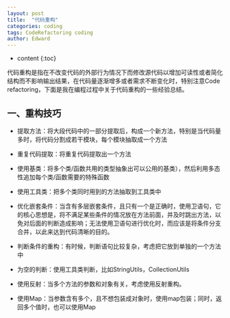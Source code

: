 ```yaml
---
layout: post
title:  "代码重构"
categories: coding
tags: CodeRefactoring coding
author: Edward
---
```


* content
{:toc}

代码重构是指在不改变代码的外部行为情况下而修改源代码以增加可读性或者简化结构而不影响输出结果，在代码量逐渐增多或者需求不断变化时，特别注意Code refactoring，下面是我在编程过程中关于代码重构的一些经验总结。





## 一、重构技巧

- 提取方法：将大段代码中的一部分提取后，构成一个新方法，特别是当代码量多时，将代码分割成若干模块，每个模块抽取成一个方法

- 重复代码提取：将重复代码提取出一个方法

- 使用基类：将多个类/函数共用的类型抽象出可以公用的基类），然后利用多态性追加每个类/函数需要的特殊函数

- 使用工具类：把多个类同时用到的方法抽取到工具类中

- 优化嵌套条件：当含有多层嵌套条件，且只有一个是正确时，使用卫语句，它的核心思想是，将不满足某些条件的情况放在方法前面，并及时跳出方法，以免对后面的判断造成影响；无法使用卫语句进行优化时，而应该是将条件分支合并，以此来达到代码清晰的目的。

- 判断条件的重构：有时候，判断语句比较复杂，考虑把它放到单独的一个方法中

- 为空的判断：使用工具类判断，比如StringUtils，CollectionUtils

- 使用反射：当多个方法的参数和对象有关，考虑使用反射重构。

- 使用Map：当参数含有多个，且不想包装成对象时，使用map包装；同时，返回多个值时，也可以使用Map

